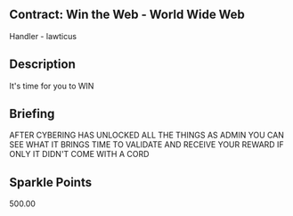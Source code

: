 ## Contract: Win the Web - World Wide Web
Handler - lawticus

## Description
It's time for you to WIN

## Briefing
AFTER CYBERING HAS UNLOCKED ALL THE THINGS AS ADMIN YOU CAN SEE WHAT IT BRINGS TIME TO VALIDATE AND RECEIVE YOUR REWARD IF ONLY IT DIDN'T COME WITH A CORD

## Sparkle Points
500.00 
